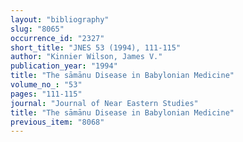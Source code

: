 ```yaml
---
layout: "bibliography"
slug: "8065"
occurrence_id: "2327"
short_title: "JNES 53 (1994), 111-115"
author: "Kinnier Wilson, James V."
publication_year: "1994"
title: "The sāmānu Disease in Babylonian Medicine"
volume_no_: "53"
pages: "111-115"
journal: "Journal of Near Eastern Studies"
title: "The sāmānu Disease in Babylonian Medicine"
previous_item: "8068"
---
```

